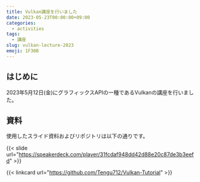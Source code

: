 ```yaml
---
title: Vulkan講座を行いました
date: 2023-05-23T00:00:00+09:00
categories:
  - activities
tags:
  - 講座
slug: vulkan-lecture-2023
emoji: 1F30B
---
```


## はじめに

2023年5月12日(金)にグラフィックスAPIの一種であるVulkanの講座を行いました。

## 資料

使用したスライド資料およびリポジトリは以下の通りです。

{{< slide url="https://speakerdeck.com/player/31fcdaf948dd42d88e20c87de3b3eefd" >}}

{{< linkcard url="https://github.com/Tengu712/Vulkan-Tutorial" >}}
